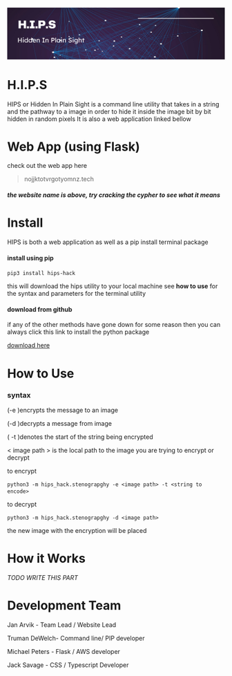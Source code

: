 ![banner](https://github.com/Skumbl/hips-hack/blob/main/Screenshot%202023-02-04%20at%2020-19-31%20Modern%20Minimal%20Technology%20Background%20Banner.png)
# H.I.P.S
HIPS or Hidden In Plain Sight is a command line utility that takes in a string and the pathway to a image in order to hide it inside the image bit by bit hidden in random pixels
It is also a web application linked bellow

# Web App (using Flask)
check out the web app here
> nojjktotvrgotyomnz.tech
##### the website name is above, try cracking the cypher to see what it means

# Install

HIPS is both a web application as well as a pip install terminal package

#### install using pip

    pip3 install hips-hack

this will download the hips utility to your local machine
see **how to use** for the syntax and parameters for the terminal utility

#### download from github
if any of the other methods have gone down for some reason then you can always click this link to install the python package

[download here](https://github.com/Skumbl/hips-hack/blob/main/src/hips_hack/stenography.py)



# How to Use

###  syntax 

(-e )encrypts the message to an image

(-d )decrypts a message from image

( -t )denotes the start of the string being encrypted

< image path > is the local path to the image you are trying to encrypt or decrypt

to encrypt

    python3 -m hips_hack.stenograpghy -e <image path> -t <string to encode>

to decrypt

    python3 -m hips_hack.stenograpghy -d <image path>

the new image with the encryption will be placed 
# How it Works

*TODO WRITE THIS PART*


# Development Team

Jan Arvik - Team Lead / Website Lead

Truman DeWelch- Command line/ PIP developer

Michael Peters - Flask / AWS developer 

Jack Savage - CSS / Typescript Developer
